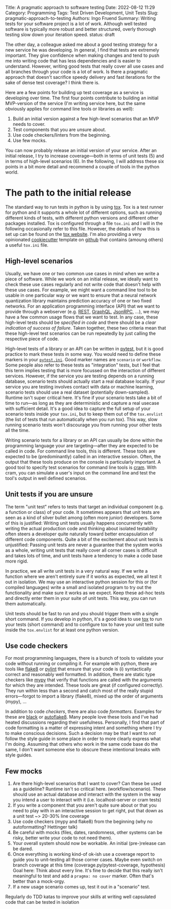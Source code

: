 Title: A pragmatic approach to software testing
Date: 2022-08-12 11:29
Category: Programming
Tags: Test Driven Development, Unit Tests
Slug: pragmatic-approach-to-testing
Authors: Ingo Fruend
Summary: Writing tests for your software project is a lot of work. Although well tested software is typically more robust and better structured, overly thorough testing slow down your iteration speed.
status: draft

The other day, a colleague asked me about a good testing strategy for a new service he was developing.
In general, I find that tests are extremely important.
They give confidence when making changes and tend to push me into writing code that has less dependencies and is easier to understand.
However, writing good tests that really cover all use cases and all branches through your code is a lot of work.
Is there a pragmatic approach that doesn't sacrifice speedy delivery and fast iterations for the sake of dense test coverage?
I think there is.

Here are a few points for building up test coverage as a service is developing over time.
The first four points contribute to building an initial MVP-version of the service (I'm writing service here, but the same obviously applies for command line tools or libraries as well):

1. Build an initial version against a few high-level scenarios that an MVP needs to cover.
2. Test components that you are unsure about.
3. Use code checkers/linters from the beginning.
4. Use few mocks.

You can now probably release an initial version of your service.
After an initial release, I try to increase coverage&mdash;both in terms of unit tests (5) and in terms of high-level scenarios (6).
In the following, I will address these six points in a bit more detail and recommend a couple of tools in the python world.

# The path to the initial release

The standard way to run tests in python is by using [tox](https://tox.wiki).
Tox is a test runner for python and it supports a whole lot of different options, such as running different kinds of tests, with different python versions and different other packages installed.
Tox is configured through a file `tox.ini` and I will in the following occasionally refer to this file.
However, the details of how this is set up can be found on the [tox website](https://tox.wiki).
I'm also providing a very opinionated [cookiecutter](https://www.cookiecutter.io) template on [github](https://github.com/igordertigor/templates) that contains (amoung others) a useful `tox.ini` file.

## High-level scenarios

Usually, we have one or two common use cases in mind when we write a piece of software.
While we work on an initial release, we ideally want to check these use cases regularly and not write code that doesn't help with these use cases. For example, we might want a command line tool to be usable in one particular way or we want to ensure that a neural network quantization library maintains prediction accuracy of one or two fixed networks. For an application programming interface (API) that we want to provide through a webserver (e.g. [REST](https://en.wikipedia.org/wiki/Representational_state_transfer), [GraphQL](https://graphql.org), [JsonRPC](https://www.jsonrpc.org), ...), we may have a few common usage flows that we want to test. In any case, these high-level tests should be *specified in code* and there should be a *clear indication of success of failure*. Taken together, these two criteria mean that these high-level test scenarios can be run repeatedly by just calling the respective piece of code.

High-level tests of a library or an API can be written in [pytest](https://docs.pytest.org/), but it is good practice to mark these tests in some way.
You would need to define these markers in your [`pytest.ini`](https://docs.pytest.org/en/7.1.x/reference/customize.html?highlight=configure).
Good marker names are `scenario` or `workflow`.
Some people also refer to these tests as "integration" tests, but I feel that this term implies testing that is more focussed on the interaction of different services.
However, if the service you are testing depends on a running database, scenario tests should actually start a real database locally.
If your service you are testing involves contact with data or machine learning, scenario tests should use a real dataset (potentially down-sampled).
Runtime isn't super critical here.
It's fine if your scenario tests take a bit of time to run&mdash;as long as they are deterministic and capture a real usecase with sufficient detail.
It's a good idea to capture the full setup of your scenario tests inside your `tox.ini`, but to keep them out of the `tox.envlist` (the list of tests that run automatically when you run tox).
This way, slow running scenario tests won't discourage you from running your other tests all the time.

Writing scenario tests for a library or an API can usually be done within the programming language your are targeting&mdash;after they are expected to be called in code.
For command line tools, this is different.
These tools are expected to be (predominantly) called in an interactive session.
Often, the output that these tools produce on the console is particularly important.
A good tool to specify test scenarios for command line tools is [cram](https://bitheap.org/cram/).
With cram, you can simulate a user's input on the command line and test the tool's output in well defined scenarios.

## Unit tests if you are unsure

The term "unit test" refers to tests that target an individual component (e.g. a function or class) of your code.
It sometimes appears that unit tests are seen as a kind of silver bullet among (often more junior) developers.
Some of this is justified: Writing unit tests usually happens concurrently with writing the actual production code and thinking about isolated testability often steers a developer quite naturally toward better encapsulation of different code components.
Quite a bit of the excitement about unit tests is unjustified: Passing unit tests are never a guarantee that the system works as a whole, writing unit tests that really cover all corner cases is difficult and takes lots of time, and unit tests have a tendency to make a code base more rigid.

In practice, we all write unit tests in a very natural way.
If we write a function where we aren't entirely sure if it works as expected, we all test it out in isolation.
We may use an interactive python session for this or (for compiled languages) write a small and isolated program to try out the functionality and make sure it works as we expect.
Keep these ad-hoc tests and directly enter them in your suite of unit tests.
This way, you can run them automatically.

Unit tests should be fast to run and you should trigger them with a single short command.
If you develop in python, it's a good idea to use [tox](https://tox.wiki) to run your tests (short command) and to configure tox to have your unit test suite inside the `tox.envlist` for at least one python version.


## Use code checkers

For most programming languages, there is a bunch of tools to validate your code without running or compiling it.
For example with python, there are tools like [flake8]() or [pylint]() that ensure that your code is (i) syntactically correct and reasonably well formatted.
In addition, there are static type checkers like [mypy]() that verify that functions are called with the arguments for which they are intended.
These tools are great (if configured correctly).
They run within less than a second and catch most of the really stupid errors&mdash;forgot to import a library (flake8), mixed up the order of arguments (mypy), ...

In addition to code *checkers*, there are also code *formatters*.
Examples for these are [black](https://black.readthedocs.io/en/stable/index.html) or [autoflake8](https://github.com/fsouza/autoflake8).
Many people love these tools and I've had heated discussions regarding their usefulness.
Personally, I find that part of code formatting is a matter of expressing intent and something where I try to make conscious decisions.
Such a decision may be that I want to *not* follow the style guide in some place in order to more clearly express what I'm doing.
Assuming that others who work in the same code base do the same, I don't want someone else to obscure these intentional breaks with style guides.

## Few mocks

1. Are there high-level scenarios that I want to cover? Can these be used as a guideline? Runtime isn't so critical here. (workflow/scenario). These should use an actual database and interact with the system in the way you intend a user to interact with it (i.e. localhost-server or cram tests)
2. If you write a component that you aren't quite sure about or that you need to play with in an interactive session to get right, put that down as a unit test ~> 20-30% line coverage
3. Use code checkers (mypy and flake8) from the beginning (why no autoformatting? Hettinger talk)
4. Be careful with mocks (files, dates, randomness, other systems can be risky, better write your code to not need them).
5. Your overall system should now be workable. An initial (pre-)release can be dared.
6. Once everything is working kind-of ok-ish use a coverage report to guide you to unit-testing all those corner cases. Maybe even switch on branch coverage at this time (coverage.py/pytest-coverage, hypothesis) Goal here: Think about every line. It's fine to decide that this really isn't meaningful to test and add a `pragma: no cover` marker. Often that's better than a mock-orgy.
7. If a new usage scenario comes up, test it out in a "scenario" test.


Regularly do TDD katas to improve your skills at writing well capsulated code that can be tested in isolation
